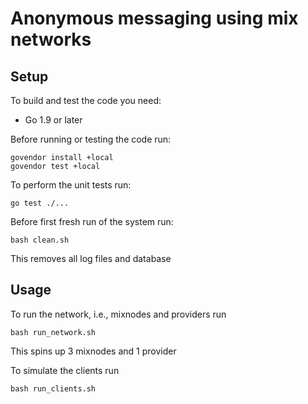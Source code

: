 # Anonymous messaging using mix networks

## Setup

To build and test the code you need:

* Go 1.9 or later

Before running or testing the code run:

```shell
govendor install +local
govendor test +local
```

To perform the unit tests run:

```shell
go test ./...
```

Before first fresh run of the system run:

```shell
bash clean.sh
```

This removes all log files and database

## Usage

To run the network, i.e., mixnodes and providers run

```shell
bash run_network.sh
```

This spins up 3 mixnodes and 1 provider

To simulate the clients run

```shell
bash run_clients.sh
```
